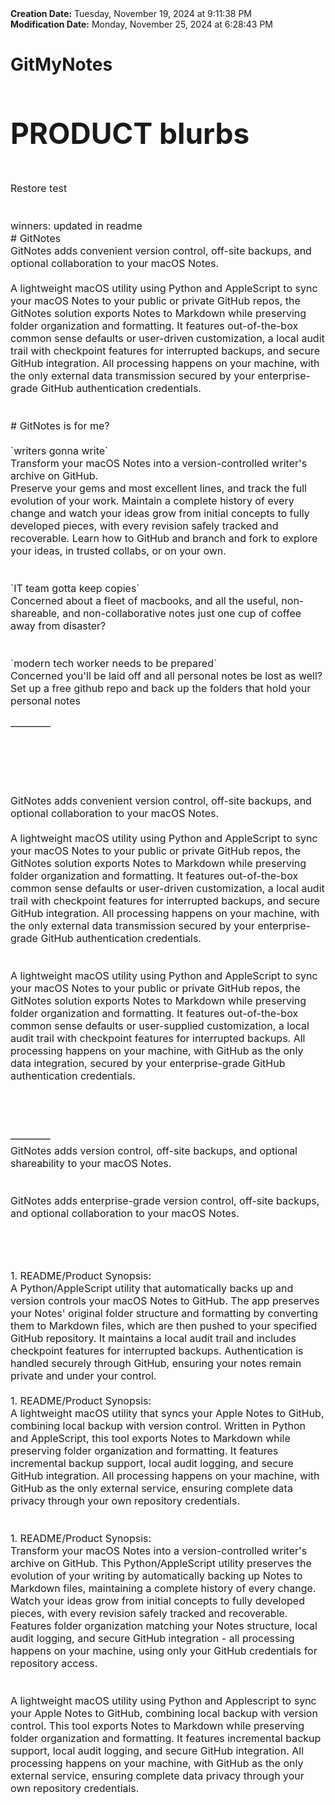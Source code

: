 <div><b>Creation Date:</b> Tuesday, November 19, 2024 at 9:11:38 PM<br></div>
<div><b>Modification Date:</b> Monday, November 25, 2024 at 6:28:43 PM<br></div>
<div><h1>GitMyNotes</h1><b><span style="font-size: 23px"><h1> PRODUCT blurbs</h1></span></b></div>
<div><span style="font-size: 16px"><br></span></div>
<div><span style="font-size: 16px">Restore test</span></div>
<div><span style="font-size: 16px"><br></span></div>
<div><span style="font-size: 16px"><br></span></div>
<div><span style="font-size: 16px">winners: updated in readme</span></div>
<div><span style="font-size: 16px"># GitNotes</span></div>
<div><span style="font-size: 16px">GitNotes adds convenient version control, off-site backups, and optional collaboration to your macOS Notes.</span></div>
<div><span style="font-size: 16px"><br></span></div>
<div><span style="font-size: 16px">A lightweight macOS utility using Python and AppleScript to sync your macOS Notes to your public or private GitHub repos, the GitNotes solution exports Notes to Markdown while preserving folder organization and formatting. It features out-of-the-box common sense defaults or user-driven customization, a local audit trail with checkpoint features for interrupted backups, and secure GitHub integration. All processing happens on your machine, with the only external data transmission secured by your enterprise-grade GitHub authentication credentials.</span></div>
<div><span style="font-size: 16px"><br></span></div>
<div><span style="font-size: 16px"><br></span></div>
<div><span style="font-size: 16px"># GitNotes is for me?</span></div>
<div><span style="font-size: 16px"><br></span></div>
<div><span style="font-size: 16px">`writers gonna write`</span></div>
<div><span style="font-size: 16px">Transform your macOS Notes into a version-controlled writer's archive on GitHub.</span></div>
<div><span style="font-size: 16px">Preserve your gems and most excellent lines, and track the full evolution of your work. Maintain a complete history of every change and watch your ideas grow from initial concepts to fully developed pieces, with every revision safely tracked and recoverable. Learn how to GitHub and branch and fork to explore your ideas, in trusted collabs, or on your own.</span></div>
<div><span style="font-size: 16px"><br></span></div>
<div><span style="font-size: 16px"><br></span></div>
<div><span style="font-size: 16px">`IT team gotta keep copies`</span></div>
<div><span style="font-size: 16px">Concerned about a fleet of macbooks, and all the useful, non-shareable, and non-collaborative notes just one cup of coffee away from disaster? </span></div>
<div><span style="font-size: 16px"><br></span></div>
<div><span style="font-size: 16px"><br></span></div>
<div><span style="font-size: 16px">`modern tech worker needs to be prepared`</span></div>
<div><span style="font-size: 16px">Concerned you'll be laid off and all personal notes be lost as well? Set up a free github repo and back up the folders that hold your personal notes</span></div>
<div><span style="font-size: 16px"><br></span></div>
<div><span style="font-size: 16px">————</span></div>
<div><span style="font-size: 16px"><br></span></div>
<div><span style="font-size: 16px"><br></span></div>
<div><span style="font-size: 16px"><br></span></div>
<div><span style="font-size: 16px"><br></span></div>
<div><span style="font-size: 16px"><br></span></div>
<div><span style="font-size: 16px">GitNotes adds convenient version control, off-site backups, and optional collaboration to your macOS Notes.</span></div>
<div><span style="font-size: 16px"><br></span></div>
<div><span style="font-size: 16px">A lightweight macOS utility using Python and AppleScript to sync your macOS Notes to your public or private GitHub repos, the GitNotes solution exports Notes to Markdown while preserving folder organization and formatting. It features out-of-the-box common sense defaults or user-driven customization,</span><span style="font-size: 16px"> a local audit trail with checkpoint features for interrupted backups</span><span style="font-size: 16px">, and secure GitHub integration. All processing happens on your machine, with the only external data transmission secured by your enterprise-grade GitHub authentication credentials.</span><span style="font-size: 16px"><br></span></div>
<div><span style="font-size: 16px"><br></span></div>
<div><span style="font-size: 16px"><br></span></div>
<div><span style="font-size: 16px">A lightweight macOS utility using Python and AppleScript to sync your macOS Notes to your public or private GitHub repos, the GitNotes solution exports Notes to Markdown while preserving folder organization and formatting. It features out-of-the-box common sense defaults or user-supplied customization, a local audit trail with checkpoint features for interrupted backups. All processing happens on your machine, with GitHub as the only data integration, secured by your enterprise-grade GitHub authentication credentials.</span></div>
<div><span style="font-size: 16px"><br></span></div>
<div><span style="font-size: 16px"><br></span></div>
<div><span style="font-size: 16px"><br></span></div>
<div><span style="font-size: 16px"><br></span></div>
<div><span style="font-size: 16px">————</span></div>
<div><span style="font-size: 16px">GitNotes adds version control, off-site backups, and optional shareability to your macOS Notes.</span><span style="font-size: 16px"><br></span></div>
<div><span style="font-size: 16px"><br></span></div>
<div><span style="font-size: 16px"><br></span></div>
<div><span style="font-size: 16px">GitNotes adds enterprise-grade version control, off-site backups, and optional collaboration to your macOS Notes.</span><span style="font-size: 16px"><br></span></div>
<div><span style="font-size: 16px"><br></span></div>
<div><span style="font-size: 16px"><br></span></div>
<div><span style="font-size: 16px"><br></span></div>
<div><span style="font-size: 16px"><br></span></div>
<div><span style="font-size: 16px">1. README/Product Synopsis:</span></div>
<div><span style="font-size: 16px">A Python/AppleScript utility that automatically backs up and version controls your macOS Notes to GitHub. The app preserves your Notes' original folder structure and formatting by converting them to Markdown files, which are then pushed to your specified GitHub repository. It maintains a local audit trail and includes checkpoint features for interrupted backups. Authentication is handled securely through GitHub, ensuring your notes remain private and under your control.</span></div>
<div><span style="font-size: 16px"><br></span></div>
<div><span style="font-size: 16px">1. README/Product Synopsis:</span></div>
<div><span style="font-size: 16px">A lightweight macOS utility that syncs your Apple Notes to GitHub, combining local backup with version control. Written in Python and AppleScript, this tool exports Notes to Markdown while preserving folder organization and formatting. It features incremental backup support, local audit logging, and secure GitHub integration. All processing happens on your machine, with GitHub as the only external service, ensuring complete data privacy through your own repository credentials.</span></div>
<div><span style="font-size: 16px"><br></span></div>
<div><span style="font-size: 16px"><br></span></div>
<div><span style="font-size: 16px">1. README/Product Synopsis:</span></div>
<div><span style="font-size: 16px">Transform your macOS Notes into a version-controlled writer's archive on GitHub. This Python/AppleScript utility preserves the evolution of your writing by automatically backing up Notes to Markdown files, maintaining a complete history of every change. Watch your ideas grow from initial concepts to fully developed pieces, with every revision safely tracked and recoverable. Features folder organization matching your Notes structure, local audit logging, and secure GitHub integration - all processing happens on your machine, using only your GitHub credentials for repository access.</span></div>
<div><span style="font-size: 16px"><br></span></div>
<div><span style="font-size: 16px"><br></span></div>
<div><span style="font-size: 16px">A lightweight macOS utility using Python and Applescript to sync your Apple Notes to GitHub, combining local backup with version control. This tool exports Notes to Markdown while preserving folder organization and formatting. It features incremental backup support, local audit logging, and secure GitHub integration. All processing happens on your machine, with GitHub as the only external service, ensuring complete data privacy through your own repository credentials.</span></div>

